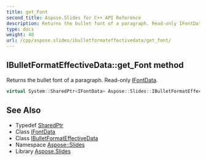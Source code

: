 ```yaml
---
title: get_Font
second_title: Aspose.Slides for C++ API Reference
description: Returns the bullet font of a paragraph. Read-only IFontData.
type: docs
weight: 40
url: /cpp/aspose.slides/ibulletformateffectivedata/get_font/
---
```

## IBulletFormatEffectiveData::get_Font method


Returns the bullet font of a paragraph. Read-only [IFontData](../../ifontdata/).

```cpp
virtual System::SharedPtr<IFontData> Aspose::Slides::IBulletFormatEffectiveData::get_Font()=0
```

## See Also

* Typedef [SharedPtr](../../../system/sharedptr/)
* Class [IFontData](../../ifontdata/)
* Class [IBulletFormatEffectiveData](../)
* Namespace [Aspose::Slides](../../)
* Library [Aspose.Slides](../../../)
